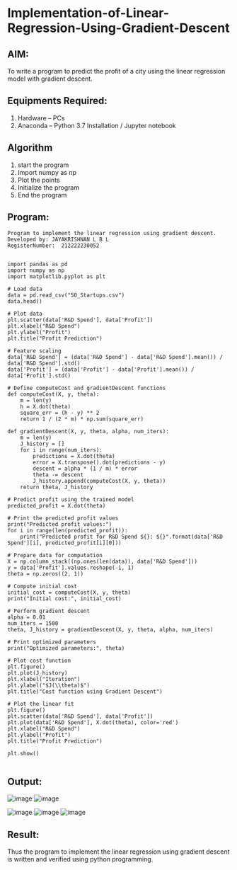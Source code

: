 # Implementation-of-Linear-Regression-Using-Gradient-Descent

## AIM:
To write a program to predict the profit of a city using the linear regression model with gradient descent.

## Equipments Required:
1. Hardware – PCs
2. Anaconda – Python 3.7 Installation / Jupyter notebook

## Algorithm
1. start the program
2. Import numpy as np
3. Plot the points
4. Initialize the program
5. End the program

## Program:
```
Program to implement the linear regression using gradient descent.
Developed by: JAYAKRISHNAN L B L
RegisterNumber:  212222230052
```
```

import pandas as pd
import numpy as np
import matplotlib.pyplot as plt

# Load data
data = pd.read_csv("50_Startups.csv")
data.head()

# Plot data
plt.scatter(data['R&D Spend'], data['Profit'])
plt.xlabel("R&D Spend")
plt.ylabel("Profit")
plt.title("Profit Prediction")

# Feature scaling
data['R&D Spend'] = (data['R&D Spend'] - data['R&D Spend'].mean()) / data['R&D Spend'].std()
data['Profit'] = (data['Profit'] - data['Profit'].mean()) / data['Profit'].std()

# Define computeCost and gradientDescent functions
def computeCost(X, y, theta):
    m = len(y)
    h = X.dot(theta)
    square_err = (h - y) ** 2
    return 1 / (2 * m) * np.sum(square_err)

def gradientDescent(X, y, theta, alpha, num_iters):
    m = len(y)
    J_history = []
    for i in range(num_iters):
        predictions = X.dot(theta)
        error = X.transpose().dot(predictions - y)
        descent = alpha * (1 / m) * error
        theta -= descent
        J_history.append(computeCost(X, y, theta))
    return theta, J_history

# Predict profit using the trained model
predicted_profit = X.dot(theta)

# Print the predicted profit values
print("Predicted profit values:")
for i in range(len(predicted_profit)):
    print("Predicted profit for R&D Spend ${}: ${}".format(data['R&D Spend'][i], predicted_profit[i][0]))

# Prepare data for computation
X = np.column_stack((np.ones(len(data)), data['R&D Spend']))
y = data['Profit'].values.reshape(-1, 1)
theta = np.zeros((2, 1))

# Compute initial cost
initial_cost = computeCost(X, y, theta)
print("Initial cost:", initial_cost)

# Perform gradient descent
alpha = 0.01
num_iters = 1500
theta, J_history = gradientDescent(X, y, theta, alpha, num_iters)

# Print optimized parameters
print("Optimized parameters:", theta)

# Plot cost function
plt.figure()
plt.plot(J_history)
plt.xlabel("Iteration")
plt.ylabel("$J(\\theta)$")
plt.title("Cost function using Gradient Descent")

# Plot the linear fit
plt.figure()
plt.scatter(data['R&D Spend'], data['Profit'])
plt.plot(data['R&D Spend'], X.dot(theta), color='red')
plt.xlabel("R&D Spend")
plt.ylabel("Profit")
plt.title("Profit Prediction")

plt.show()


```
## Output:

![image](https://github.com/Jayakrishnan22003251/Implementation-of-Linear-Regression-Using-Gradient-Descent/assets/120232371/ac35b08e-a32a-4721-8993-06253ced866c)
![image](https://github.com/Jayakrishnan22003251/Implementation-of-Linear-Regression-Using-Gradient-Descent/assets/120232371/7cb3d0f6-e4ec-42d3-bc95-104631278144)

![image](https://github.com/Jayakrishnan22003251/Implementation-of-Linear-Regression-Using-Gradient-Descent/assets/120232371/187f654a-b0e5-4cbb-b9ee-36b09d79ecf6)
![image](https://github.com/Jayakrishnan22003251/Implementation-of-Linear-Regression-Using-Gradient-Descent/assets/120232371/4dfcd137-6b63-4b1c-a866-90098b026f8a)
![image](https://github.com/Jayakrishnan22003251/Implementation-of-Linear-Regression-Using-Gradient-Descent/assets/120232371/3acc9ddd-3055-4756-a5cc-917ba33ff5af)

## Result:
Thus the program to implement the linear regression using gradient descent is written and verified using python programming.
